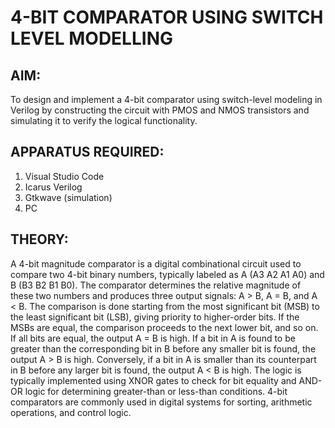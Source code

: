 # 4-BIT COMPARATOR USING SWITCH LEVEL MODELLING 
## AIM: 
To design and implement a 4-bit comparator using switch-level modeling in Verilog by constructing the circuit with PMOS and NMOS transistors and simulating it to verify the logical functionality. 
## APPARATUS REQUIRED: 
1. Visual Studio Code 
2. Icarus Verilog  
3. Gtkwave (simulation) 
4. PC 
## THEORY: 
A 4-bit magnitude comparator is a digital combinational circuit used to compare two 4-bit binary numbers, typically labeled as A (A3 A2 A1 A0) and B (B3 B2 B1 B0). The comparator determines the relative magnitude of these two numbers and produces three output signals: A > B, A = B, and A < B. The comparison is done starting from the most significant bit (MSB) to the least significant bit (LSB), giving priority to higher-order bits. If the MSBs are equal, the comparison proceeds to the next lower bit, and so on. If all bits are equal, the output A = B is high. If a bit in A is found to be greater than the corresponding bit in B before any smaller bit is found, the output A > B is high. Conversely, if a bit in A is smaller than its counterpart in B before any larger bit is found, the output A < B is high. The logic is typically implemented using XNOR gates to check for bit equality and AND-OR logic for determining greater-than or less-than conditions. 4-bit comparators are commonly used in digital systems for sorting, arithmetic operations, and control logic. 
